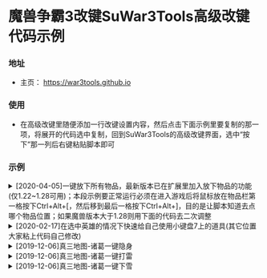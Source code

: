 # 魔兽争霸3改键SuWar3Tools高级改键代码示例
### 地址
* 主页： https://war3tools.github.io

### 使用
* 在高级改键里随便添加一行改键设置内容，然后点击下面示例里要复制的那一项，将展开的代码选中复制，回到SuWar3Tools的高级改键界面，选中“按下”那一列后右键粘贴脚本即可

### 示例
<details>
<summary>[2020-04-05]一键放下所有物品，最新版本已在扩展里加入放下物品的功能(仅1.22~1.28可用)；本段示例要正常运行必须在进入游戏后将鼠标放在物品栏第一格按下Ctrl+Alt+[，然后移到最后一格按下Ctrl+Alt+]，目的是让脚本知道去点哪个物品位置；如果魔兽版本大于1.28则用下面的代码去二次调整</summary>
{"AllUnit":false,"AltOn":false,"CtrlOn":false,"DbClk":false,"HeroExclude":null,"HeroLimit":null,"KeyPress":66,"OnlyNotHero":false,"Repeat":false,"ShiftOn":false,"Triggers":[{"AltOn":false,"CtrlOn":false,"GoToAd":false,"IgnoreShiftPress":false,"KBType":0,"KeyAct":0,"KeyPress":0,"KeyTrigger":1,"KeyType":2,"LeftClick":false,"MouseType":1,"Msg":null,"NoEsc":true,"OriKeyType":0,"Pos":1,"PosX":0,"PosY":0,"ShiftOn":false},{"AltOn":false,"CtrlOn":false,"GoToAd":false,"IgnoreShiftPress":false,"KBType":0,"KeyAct":1,"KeyPress":160,"KeyTrigger":160,"KeyType":0,"LeftClick":false,"MouseType":0,"Msg":null,"NoEsc":true,"OriKeyType":0,"Pos":0,"PosX":0,"PosY":0,"ShiftOn":false},{"AltOn":false,"CtrlOn":false,"GoToAd":false,"IgnoreShiftPress":false,"KBType":0,"KeyAct":0,"KeyPress":0,"KeyTrigger":3,"KeyType":2,"LeftClick":false,"MouseType":0,"Msg":null,"NoEsc":true,"OriKeyType":0,"Pos":107,"PosX":0,"PosY":0,"ShiftOn":false},{"AltOn":false,"CtrlOn":false,"GoToAd":false,"IgnoreShiftPress":false,"KBType":0,"KeyAct":0,"KeyPress":0,"KeyTrigger":1,"KeyType":2,"LeftClick":false,"MouseType":2,"Msg":null,"NoEsc":true,"OriKeyType":0,"Pos":1,"PosX":0,"PosY":0,"ShiftOn":false},{"AltOn":false,"CtrlOn":false,"GoToAd":false,"IgnoreShiftPress":false,"KBType":0,"KeyAct":0,"KeyPress":0,"KeyTrigger":1,"KeyType":2,"LeftClick":false,"MouseType":0,"Msg":null,"NoEsc":true,"OriKeyType":0,"Pos":0,"PosX":0,"PosY":0,"ShiftOn":false},{"AltOn":false,"CtrlOn":false,"GoToAd":false,"IgnoreShiftPress":false,"KBType":0,"KeyAct":0,"KeyPress":0,"KeyTrigger":3,"KeyType":2,"LeftClick":false,"MouseType":0,"Msg":null,"NoEsc":true,"OriKeyType":0,"Pos":108,"PosX":0,"PosY":0,"ShiftOn":false},{"AltOn":false,"CtrlOn":false,"GoToAd":false,"IgnoreShiftPress":false,"KBType":0,"KeyAct":0,"KeyPress":0,"KeyTrigger":1,"KeyType":2,"LeftClick":false,"MouseType":2,"Msg":null,"NoEsc":true,"OriKeyType":0,"Pos":1,"PosX":0,"PosY":0,"ShiftOn":false},{"AltOn":false,"CtrlOn":false,"GoToAd":false,"IgnoreShiftPress":false,"KBType":0,"KeyAct":0,"KeyPress":0,"KeyTrigger":1,"KeyType":2,"LeftClick":false,"MouseType":0,"Msg":null,"NoEsc":true,"OriKeyType":0,"Pos":0,"PosX":0,"PosY":0,"ShiftOn":false},{"AltOn":false,"CtrlOn":false,"GoToAd":false,"IgnoreShiftPress":false,"KBType":0,"KeyAct":0,"KeyPress":0,"KeyTrigger":3,"KeyType":2,"LeftClick":false,"MouseType":0,"Msg":null,"NoEsc":true,"OriKeyType":0,"Pos":104,"PosX":0,"PosY":0,"ShiftOn":false},{"AltOn":false,"CtrlOn":false,"GoToAd":false,"IgnoreShiftPress":false,"KBType":0,"KeyAct":0,"KeyPress":0,"KeyTrigger":1,"KeyType":2,"LeftClick":false,"MouseType":2,"Msg":null,"NoEsc":true,"OriKeyType":0,"Pos":1,"PosX":0,"PosY":0,"ShiftOn":false},{"AltOn":false,"CtrlOn":false,"GoToAd":false,"IgnoreShiftPress":false,"KBType":0,"KeyAct":0,"KeyPress":0,"KeyTrigger":1,"KeyType":2,"LeftClick":false,"MouseType":0,"Msg":null,"NoEsc":true,"OriKeyType":0,"Pos":0,"PosX":0,"PosY":0,"ShiftOn":false},{"AltOn":false,"CtrlOn":false,"GoToAd":false,"IgnoreShiftPress":false,"KBType":0,"KeyAct":0,"KeyPress":0,"KeyTrigger":3,"KeyType":2,"LeftClick":false,"MouseType":0,"Msg":null,"NoEsc":true,"OriKeyType":0,"Pos":105,"PosX":0,"PosY":0,"ShiftOn":false},{"AltOn":false,"CtrlOn":false,"GoToAd":false,"IgnoreShiftPress":false,"KBType":0,"KeyAct":0,"KeyPress":0,"KeyTrigger":1,"KeyType":2,"LeftClick":false,"MouseType":2,"Msg":null,"NoEsc":true,"OriKeyType":0,"Pos":1,"PosX":0,"PosY":0,"ShiftOn":false},{"AltOn":false,"CtrlOn":false,"GoToAd":false,"IgnoreShiftPress":false,"KBType":0,"KeyAct":0,"KeyPress":0,"KeyTrigger":1,"KeyType":2,"LeftClick":false,"MouseType":0,"Msg":null,"NoEsc":true,"OriKeyType":0,"Pos":0,"PosX":0,"PosY":0,"ShiftOn":false},{"AltOn":false,"CtrlOn":false,"GoToAd":false,"IgnoreShiftPress":false,"KBType":0,"KeyAct":0,"KeyPress":0,"KeyTrigger":3,"KeyType":2,"LeftClick":false,"MouseType":0,"Msg":null,"NoEsc":true,"OriKeyType":0,"Pos":101,"PosX":0,"PosY":0,"ShiftOn":false},{"AltOn":false,"CtrlOn":false,"GoToAd":false,"IgnoreShiftPress":false,"KBType":0,"KeyAct":0,"KeyPress":0,"KeyTrigger":1,"KeyType":2,"LeftClick":false,"MouseType":2,"Msg":null,"NoEsc":true,"OriKeyType":0,"Pos":1,"PosX":0,"PosY":0,"ShiftOn":false},{"AltOn":false,"CtrlOn":false,"GoToAd":false,"IgnoreShiftPress":false,"KBType":0,"KeyAct":0,"KeyPress":0,"KeyTrigger":1,"KeyType":2,"LeftClick":false,"MouseType":0,"Msg":null,"NoEsc":true,"OriKeyType":0,"Pos":0,"PosX":0,"PosY":0,"ShiftOn":false},{"AltOn":false,"CtrlOn":false,"GoToAd":false,"IgnoreShiftPress":false,"KBType":0,"KeyAct":0,"KeyPress":0,"KeyTrigger":3,"KeyType":2,"LeftClick":false,"MouseType":0,"Msg":null,"NoEsc":true,"OriKeyType":0,"Pos":102,"PosX":0,"PosY":0,"ShiftOn":false},{"AltOn":false,"CtrlOn":false,"GoToAd":false,"IgnoreShiftPress":false,"KBType":0,"KeyAct":0,"KeyPress":0,"KeyTrigger":1,"KeyType":2,"LeftClick":false,"MouseType":2,"Msg":null,"NoEsc":true,"OriKeyType":0,"Pos":1,"PosX":0,"PosY":0,"ShiftOn":false},{"AltOn":false,"CtrlOn":false,"GoToAd":false,"IgnoreShiftPress":false,"KBType":0,"KeyAct":0,"KeyPress":0,"KeyTrigger":1,"KeyType":2,"LeftClick":false,"MouseType":0,"Msg":null,"NoEsc":true,"OriKeyType":0,"Pos":0,"PosX":0,"PosY":0,"ShiftOn":false},{"AltOn":false,"CtrlOn":false,"GoToAd":false,"IgnoreShiftPress":false,"KBType":0,"KeyAct":2,"KeyPress":160,"KeyTrigger":160,"KeyType":0,"LeftClick":false,"MouseType":0,"Msg":null,"NoEsc":true,"OriKeyType":0,"Pos":0,"PosX":0,"PosY":0,"ShiftOn":false}]}
</details>  

<details>
<summary>[2020-02-17]在选中英雄的情况下快速给自己使用小键盘7上的道具(其它位置大家粘上代码自己修改)</summary>
{"AllUnit":false,"AltOn":false,"CtrlOn":false,"DbClk":false,"Enabled":true,"HeroExclude":null,"HeroLimit":null,"KeyPress":70,"Mark":"eca52b0a-c178-4e68-99b0-6aee580d6e13","OnlyNotHero":false,"Remark":null,"Repeat":false,"ShiftOn":false,"Triggers":[{"AltOn":false,"CtrlOn":false,"GoToAd":false,"IgnoreShiftPress":false,"KBType":0,"KeyAct":0,"KeyPress":103,"KeyTrigger":103,"KeyType":0,"LeftClick":false,"MouseType":0,"Msg":null,"NoEsc":true,"OriKeyType":0,"Pos":0,"PosX":0,"PosY":0,"ShiftOn":false,"WaitSType":0},{"AltOn":false,"CtrlOn":false,"GoToAd":false,"IgnoreShiftPress":false,"KBType":0,"KeyAct":0,"KeyPress":0,"KeyTrigger":1,"KeyType":2,"LeftClick":false,"MouseType":1,"Msg":null,"NoEsc":true,"OriKeyType":0,"Pos":1,"PosX":0,"PosY":0,"ShiftOn":false,"WaitSType":0},{"AltOn":false,"CtrlOn":false,"GoToAd":false,"IgnoreShiftPress":false,"KBType":0,"KeyAct":0,"KeyPress":0,"KeyTrigger":1,"KeyType":2,"LeftClick":false,"MouseType":5,"Msg":null,"NoEsc":true,"OriKeyType":0,"Pos":0,"PosX":315,"PosY":850,"ShiftOn":false,"WaitSType":0},{"AltOn":false,"CtrlOn":false,"GoToAd":false,"IgnoreShiftPress":false,"KBType":0,"KeyAct":0,"KeyPress":0,"KeyTrigger":1,"KeyType":2,"LeftClick":false,"MouseType":0,"Msg":null,"NoEsc":true,"OriKeyType":0,"Pos":0,"PosX":0,"PosY":0,"ShiftOn":false,"WaitSType":0},{"AltOn":false,"CtrlOn":false,"GoToAd":false,"IgnoreShiftPress":false,"KBType":0,"KeyAct":0,"KeyPress":0,"KeyTrigger":1,"KeyType":2,"LeftClick":false,"MouseType":2,"Msg":null,"NoEsc":true,"OriKeyType":0,"Pos":1,"PosX":0,"PosY":0,"ShiftOn":false,"WaitSType":0}]}
</details>

<details>
<summary>[2019-12-06]真三地图-诸葛一键隐身</summary>
{"AllUnit":false,"AltOn":true,"CtrlOn":false,"DbClk":false,"Enabled":true,"HeroExclude":null,"HeroLimit":["H008"],"KeyPress":87,"Mark":"7cdc23c3-7e49-4ed4-a87a-8d03983255f2","OnlyNotHero":false,"Remark":"一键隐身","Repeat":false,"ShiftOn":false,"Triggers":[{"AltOn":false,"CtrlOn":false,"GoToAd":false,"IgnoreShiftPress":false,"KBType":0,"KeyAct":0,"KeyPress":67,"KeyTrigger":67,"KeyType":0,"LeftClick":false,"MouseType":0,"Msg":null,"NoEsc":true,"OriKeyType":0,"Pos":0,"PosX":0,"PosY":0,"ShiftOn":false,"WaitSType":0},{"AltOn":false,"CtrlOn":false,"GoToAd":false,"IgnoreShiftPress":false,"KBType":0,"KeyAct":0,"KeyPress":82,"KeyTrigger":82,"KeyType":0,"LeftClick":false,"MouseType":0,"Msg":null,"NoEsc":true,"OriKeyType":0,"Pos":0,"PosX":0,"PosY":0,"ShiftOn":false,"WaitSType":1},{"AltOn":false,"CtrlOn":false,"GoToAd":false,"IgnoreShiftPress":false,"KBType":0,"KeyAct":0,"KeyPress":87,"KeyTrigger":87,"KeyType":0,"LeftClick":false,"MouseType":0,"Msg":null,"NoEsc":true,"OriKeyType":0,"Pos":0,"PosX":0,"PosY":0,"ShiftOn":false,"WaitSType":0},{"AltOn":false,"CtrlOn":false,"GoToAd":false,"IgnoreShiftPress":false,"KBType":0,"KeyAct":0,"KeyPress":88,"KeyTrigger":88,"KeyType":0,"LeftClick":false,"MouseType":0,"Msg":null,"NoEsc":true,"OriKeyType":0,"Pos":0,"PosX":0,"PosY":0,"ShiftOn":false,"WaitSType":1},{"AltOn":false,"CtrlOn":false,"GoToAd":false,"IgnoreShiftPress":false,"KBType":0,"KeyAct":0,"KeyPress":88,"KeyTrigger":88,"KeyType":0,"LeftClick":false,"MouseType":0,"Msg":null,"NoEsc":true,"OriKeyType":0,"Pos":0,"PosX":0,"PosY":0,"ShiftOn":false,"WaitSType":0}]}
</details>

<details>
<summary>[2019-12-06]真三地图-诸葛一键打雷</summary>
{"AllUnit":false,"AltOn":true,"CtrlOn":false,"DbClk":false,"Enabled":true,"HeroExclude":null,"HeroLimit":["H008"],"KeyPress":83,"Mark":"6a89f204-1a8a-415d-b808-4b4edfc3a7a6","OnlyNotHero":false,"Remark":"一键打雷","Repeat":false,"ShiftOn":false,"Triggers":[{"AltOn":false,"CtrlOn":false,"GoToAd":false,"IgnoreShiftPress":false,"KBType":0,"KeyAct":0,"KeyPress":67,"KeyTrigger":67,"KeyType":0,"LeftClick":false,"MouseType":0,"Msg":null,"NoEsc":true,"OriKeyType":0,"Pos":0,"PosX":0,"PosY":0,"ShiftOn":false,"WaitSType":0},{"AltOn":false,"CtrlOn":false,"GoToAd":false,"IgnoreShiftPress":false,"KBType":0,"KeyAct":0,"KeyPress":82,"KeyTrigger":82,"KeyType":0,"LeftClick":false,"MouseType":0,"Msg":null,"NoEsc":true,"OriKeyType":0,"Pos":0,"PosX":0,"PosY":0,"ShiftOn":false,"WaitSType":1},{"AltOn":false,"CtrlOn":false,"GoToAd":false,"IgnoreShiftPress":false,"KBType":0,"KeyAct":0,"KeyPress":69,"KeyTrigger":69,"KeyType":0,"LeftClick":false,"MouseType":0,"Msg":null,"NoEsc":true,"OriKeyType":0,"Pos":0,"PosX":0,"PosY":0,"ShiftOn":false,"WaitSType":0},{"AltOn":false,"CtrlOn":false,"GoToAd":false,"IgnoreShiftPress":false,"KBType":0,"KeyAct":0,"KeyPress":88,"KeyTrigger":88,"KeyType":0,"LeftClick":false,"MouseType":0,"Msg":null,"NoEsc":true,"OriKeyType":0,"Pos":0,"PosX":0,"PosY":0,"ShiftOn":false,"WaitSType":1},{"AltOn":false,"CtrlOn":false,"GoToAd":false,"IgnoreShiftPress":false,"KBType":0,"KeyAct":0,"KeyPress":88,"KeyTrigger":88,"KeyType":0,"LeftClick":false,"MouseType":0,"Msg":null,"NoEsc":true,"OriKeyType":0,"Pos":0,"PosX":0,"PosY":0,"ShiftOn":false,"WaitSType":0}]}
</details>

<details>
<summary>[2019-12-06]真三地图-诸葛一键下雪</summary>
{"AllUnit":false,"AltOn":true,"CtrlOn":false,"DbClk":false,"Enabled":true,"HeroExclude":null,"HeroLimit":["H008"],"KeyPress":88,"Mark":"6a89f204-1a8a-415d-b808-4b4edfc3a7a6","OnlyNotHero":false,"Remark":"一键下雪","Repeat":false,"ShiftOn":false,"Triggers":[{"AltOn":false,"CtrlOn":false,"GoToAd":false,"IgnoreShiftPress":false,"KBType":0,"KeyAct":0,"KeyPress":67,"KeyTrigger":67,"KeyType":0,"LeftClick":false,"MouseType":0,"Msg":null,"NoEsc":true,"OriKeyType":0,"Pos":0,"PosX":0,"PosY":0,"ShiftOn":false,"WaitSType":0},{"AltOn":false,"CtrlOn":false,"GoToAd":false,"IgnoreShiftPress":false,"KBType":0,"KeyAct":0,"KeyPress":82,"KeyTrigger":82,"KeyType":0,"LeftClick":false,"MouseType":0,"Msg":null,"NoEsc":true,"OriKeyType":0,"Pos":0,"PosX":0,"PosY":0,"ShiftOn":false,"WaitSType":1},{"AltOn":false,"CtrlOn":false,"GoToAd":false,"IgnoreShiftPress":false,"KBType":0,"KeyAct":0,"KeyPress":82,"KeyTrigger":82,"KeyType":0,"LeftClick":false,"MouseType":0,"Msg":null,"NoEsc":true,"OriKeyType":0,"Pos":0,"PosX":0,"PosY":0,"ShiftOn":false,"WaitSType":0},{"AltOn":false,"CtrlOn":false,"GoToAd":false,"IgnoreShiftPress":false,"KBType":0,"KeyAct":0,"KeyPress":88,"KeyTrigger":88,"KeyType":0,"LeftClick":false,"MouseType":0,"Msg":null,"NoEsc":true,"OriKeyType":0,"Pos":0,"PosX":0,"PosY":0,"ShiftOn":false,"WaitSType":1},{"AltOn":false,"CtrlOn":false,"GoToAd":false,"IgnoreShiftPress":false,"KBType":0,"KeyAct":0,"KeyPress":88,"KeyTrigger":88,"KeyType":0,"LeftClick":false,"MouseType":0,"Msg":null,"NoEsc":true,"OriKeyType":0,"Pos":0,"PosX":0,"PosY":0,"ShiftOn":false,"WaitSType":0}]}
</details>
